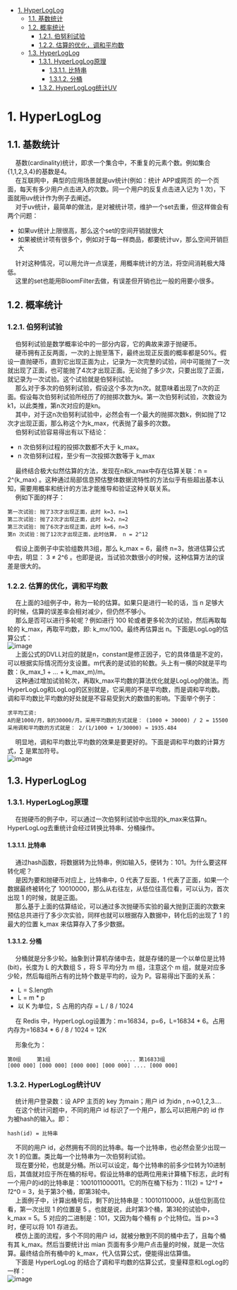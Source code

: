 
<!-- TOC -->

- [1. HyperLogLog](#1-hyperloglog)
    - [1.1. 基数统计](#11-基数统计)
    - [1.2. 概率统计](#12-概率统计)
        - [1.2.1. 伯努利试验](#121-伯努利试验)
        - [1.2.2. 估算的优化，调和平均数](#122-估算的优化调和平均数)
    - [1.3. HyperLogLog](#13-hyperloglog)
        - [1.3.1. HyperLogLog原理](#131-hyperloglog原理)
            - [1.3.1.1. 比特串](#1311-比特串)
            - [1.3.1.2. 分桶](#1312-分桶)
        - [1.3.2. HyperLogLog统计UV](#132-hyperloglog统计uv)

<!-- /TOC -->

# 1. HyperLogLog  

<!-- 
https://www.cnblogs.com/linguanh/p/10460421.html
https://www.jianshu.com/p/4748af30d194
https://www.jianshu.com/p/b517e976d953
-->

## 1.1. 基数统计  
&emsp; 基数(cardinality)统计，即求一个集合中，不重复的元素个数。例如集合{1,1,2,3,4}的基数是4。  
&emsp; 在互联网中，典型的应用场景就是uv统计(例如：统计 APP或网页 的一个页面，每天有多少用户点击进入的次数。同一个用户的反复点击进入记为 1 次)，下面就用uv统计作为例子去阐述。  
&emsp; 对于uv统计，最简单的做法，是对被统计项，维护一个set去重，但这样做会有两个问题：  

* 如果uv统计上限很高，那么这个set的空间开销就很大
* 如果被统计项有很多个，例如对于每一样商品，都要统计uv，那么空间开销巨大

&emsp; 针对这种情况，可以用允许一点误差，用概率统计的方法，将空间消耗极大降低。  
&emsp; 这里的set也能用BloomFilter去做，有误差但开销也比一般的用要小很多。

## 1.2. 概率统计
### 1.2.1. 伯努利试验  
&emsp; 伯努利试验是数学概率论中的一部分内容，它的典故来源于抛硬币。  
&emsp; 硬币拥有正反两面，一次的上抛至落下，最终出现正反面的概率都是50%。假设一直抛硬币，直到它出现正面为止，记录为一次完整的试验，间中可能抛了一次就出现了正面，也可能抛了4次才出现正面。无论抛了多少次，只要出现了正面，就记录为一次试验。这个试验就是伯努利试验。  
&emsp; 那么对于多次的伯努利试验，假设这个多次为n次。就意味着出现了n次的正面。假设每次伯努利试验所经历了的抛掷次数为k。第一次伯努利试验，次数设为k1，以此类推，第n次对应的是kn。  
&emsp; 其中，对于这n次伯努利试验中，必然会有一个最大的抛掷次数k，例如抛了12次才出现正面，那么称这个为k_max，代表抛了最多的次数。  
&emsp; 伯努利试验容易得出有以下结论：  

* n 次伯努利过程的投掷次数都不大于 k_max。
* n 次伯努利过程，至少有一次投掷次数等于 k_max

&emsp; 最终结合极大似然估算的方法，发现在n和k_max中存在估算关联：n = 2^(k_max) 。这种通过局部信息预估整体数据流特性的方法似乎有些超出基本认知，需要用概率和统计的方法才能推导和验证这种关联关系。  
&emsp; 例如下面的样子：  

    第一次试验: 抛了3次才出现正面，此时 k=3，n=1
    第二次试验: 抛了2次才出现正面，此时 k=2，n=2
    第三次试验: 抛了6次才出现正面，此时 k=6，n=3
    第n 次试验：抛了12次才出现正面，此时估算， n = 2^12  

&emsp; 假设上面例子中实验组数共3组，那么 k_max = 6，最终 n=3，放进估算公式中去，明显： 3 ≠ 2^6 。也即是说，当试验次数很小的时候，这种估算方法的误差是很大的。  

### 1.2.2. 估算的优化，调和平均数
&emsp; 在上面的3组例子中，称为一轮的估算。如果只是进行一轮的话，当 n 足够大的时候，估算的误差率会相对减少，但仍然不够小。  
&emsp; 那么是否可以进行多轮呢？例如进行 100 轮或者更多轮次的试验，然后再取每轮的 k_max，再取平均数，即: k_mx/100。最终再估算出 n。下面是LogLog的估算公式：  
![image](https://gitee.com/wt1814/pic-host/raw/master/images/java/function/function-36.png)  
&emsp; 上面公式的DVLL对应的就是n，constant是修正因子，它的具体值是不定的，可以根据实际情况而分支设置。m代表的是试验的轮数。头上有一横的R就是平均数：(k_max_1 + ... + k_max_m)/m。  
&emsp; 这种通过增加试验轮次，再取k_max平均数的算法优化就是LogLog的做法。而 HyperLogLog和LogLog的区别就是，它采用的不是平均数，而是调和平均数。调和平均数比平均数的好处就是不容易受到大的数值的影响。下面举个例子：  

    求平均工资:
    A的是1000/月，B的30000/月。采用平均数的方式就是： (1000 + 30000) / 2 = 15500
    采用调和平均数的方式就是： 2/(1/1000 + 1/30000) ≈ 1935.484

&emsp; 明显地，调和平均数比平均数的效果是要更好的。下面是调和平均数的计算方式，∑ 是累加符号。  
![image](https://gitee.com/wt1814/pic-host/raw/master/images/java/function/function-37.png)  

## 1.3. HyperLogLog
### 1.3.1. HyperLogLog原理
&emsp; 在抛硬币的例子中，可以通过一次伯努利试验中出现的k_max来估算n。HyperLogLog去重统计会经过转换比特串、分桶操作。  

#### 1.3.1.1. 比特串
&emsp; 通过hash函数，将数据转为比特串，例如输入5，便转为：101。为什么要这样转化呢？  
&emsp; 是因为要和抛硬币对应上，比特串中，0 代表了反面，1 代表了正面，如果一个数据最终被转化了 10010000，那么从右往左，从低位往高位看，可以认为，首次出现 1 的时候，就是正面。  
&emsp; 那么基于上面的估算结论，可以通过多次抛硬币实验的最大抛到正面的次数来预估总共进行了多少次实验，同样也就可以根据存入数据中，转化后的出现了 1 的最大的位置 k_max 来估算存入了多少数据。  

#### 1.3.1.2. 分桶
&emsp; 分桶就是分多少轮。抽象到计算机存储中去，就是存储的是一个以单位是比特(bit)，长度为 L 的大数组 S ，将 S 平均分为 m 组，注意这个 m 组，就是对应多少轮，然后每组所占有的比特个数是平均的，设为 P。容易得出下面的关系：  

* L = S.length
* L = m * p
* 以 K 为单位，S 占用的内存 = L / 8 / 1024

&emsp; 在 Redis 中，HyperLogLog设置为：m=16834，p=6，L=16834 * 6。占用内存为=16834 * 6 / 8 / 1024 = 12K  

&emsp; 形象化为：  

    第0组     第1组                       .... 第16833组
    [000 000] [000 000] [000 000] [000 000] .... [000 000]

### 1.3.2. HyperLogLog统计UV
&emsp; 统计用户登录数：设 APP 主页的 key 为main；用户 id 为idn , n->0,1,2,3....  
&emsp; 在这个统计问题中，不同的用户 id 标识了一个用户，那么可以把用户的 id 作为被hash的输入。即：  

    hash(id) = 比特串

&emsp; 不同的用户 id，必然拥有不同的比特串。每一个比特串，也必然会至少出现一次 1 的位置。类比每一个比特串为一次伯努利试验。  
&emsp; 现在要分轮，也就是分桶。所以可以设定，每个比特串的前多少位转为10进制后，其值就对应于所在桶的标号。假设比特串的低两位用来计算桶下标志，此时有一个用户的id的比特串是：1001011000011。它的所在桶下标为：11(2) = 1*2^1 + 1*2^0 = 3，处于第3个桶，即第3轮中。  
&emsp; 上面例子中，计算出桶号后，剩下的比特串是：10010110000，从低位到高位看，第一次出现 1 的位置是 5 。也就是说，此时第3个桶，第3轮的试验中，k_max = 5。5 对应的二进制是：101，又因为每个桶有 p 个比特位。当 p>=3 时，便可以将 101 存进去。  
&emsp; 模仿上面的流程，多个不同的用户 id，就被分散到不同的桶中去了，且每个桶有其 k_max。然后当要统计出 mian 页面有多少用户点击量的时候，就是一次估算。最终结合所有桶中的 k_max，代入估算公式，便能得出估算值。  
&emsp; 下面是 HyperLogLog 的结合了调和平均数的估算公式，变量释意和LogLog的一样：  
![image](https://gitee.com/wt1814/pic-host/raw/master/images/java/function/function-38.png)  

